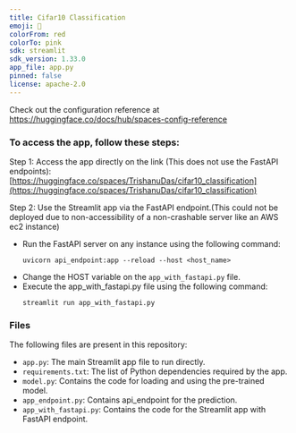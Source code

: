 ```yaml
---
title: Cifar10 Classification
emoji: 🤗
colorFrom: red
colorTo: pink
sdk: streamlit
sdk_version: 1.33.0
app_file: app.py
pinned: false
license: apache-2.0
---
```


Check out the configuration reference at https://huggingface.co/docs/hub/spaces-config-reference


### To access the app, follow these steps:


Step 1: Access the app directly on the link (This does not use the FastAPI endpoints):
[https://huggingface.co/spaces/TrishanuDas/cifar10_classification](https://huggingface.co/spaces/TrishanuDas/cifar10_classification)

Step 2: Use the Streamlit app via the FastAPI endpoint.(This could not be deployed due to non-accessibility of a non-crashable server like an AWS ec2 instance) 
- Run the FastAPI server on any instance using the following command:
    ```
    uvicorn api_endpoint:app --reload --host <host_name>
    ```
- Change the HOST variable on the `app_with_fastapi.py` file.
- Execute the app_with_fastapi.py file using the following command:
    ```
    streamlit run app_with_fastapi.py
    ```

### Files

The following files are present in this repository:

- `app.py`: The main Streamlit app file to run directly.
- `requirements.txt`: The list of Python dependencies required by the app.
- `model.py`: Contains the code for loading and using the pre-trained model.
- `app_endpoint.py`: Contains api_endpoint for the prediction.
- `app_with_fastapi.py`: Contains the code for the Streamlit app with FastAPI endpoint.
